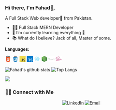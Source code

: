 ### Hi there, I'm Fahad👦,

A Full Stack Web developer🎯 from Pakistan.

- 👨‍💻 Full Stack MERN Developer
- 🌱 I’m currently learning everything 🤣
- 📚 What do I believe? Jack of all, Master of some.

**Languages:**

<code><img height="20" src="https://raw.githubusercontent.com/github/explore/80688e429a7d4ef2fca1e82350fe8e3517d3494d/topics/html/html.png"></code>
<code><img height="20" src="https://raw.githubusercontent.com/github/explore/80688e429a7d4ef2fca1e82350fe8e3517d3494d/topics/css/css.png"></code>
<code><img height="20" src="https://raw.githubusercontent.com/github/explore/80688e429a7d4ef2fca1e82350fe8e3517d3494d/topics/javascript/javascript.png"></code>
<code><img height="20" src="https://raw.githubusercontent.com/github/explore/80688e429a7d4ef2fca1e82350fe8e3517d3494d/topics/typescript/typescript.png"></code>
<code><img height="20" src="https://raw.githubusercontent.com/github/explore/80688e429a7d4ef2fca1e82350fe8e3517d3494d/topics/react/react.png"></code>
<code><img height="20" src="https://raw.githubusercontent.com/github/explore/80688e429a7d4ef2fca1e82350fe8e3517d3494d/topics/nodejs/nodejs.png"></code>
<code><img height="20" src="https://raw.githubusercontent.com/github/explore/80688e429a7d4ef2fca1e82350fe8e3517d3494d/topics/mongodb/mongodb.png"></code>
<code><img height="20" src="https://raw.githubusercontent.com/github/explore/80688e429a7d4ef2fca1e82350fe8e3517d3494d/topics/sass/sass.png"></code>

![Fahad's github stats](https://github-readme-stats.vercel.app/api?username=FahadAaly&theme=tokyonight&show_icons=true&hide=["issues"])
![Top Langs](https://github-readme-stats.vercel.app/api/top-langs/?username=FahadAaly&theme=tokyonight&layout=compact)

![](https://komarev.com/ghpvc/?username=FahadAaly)

<h3> 🤝🏻 Connect with Me </h3>

<p align="center">
<a href="https://www.linkedin.com/in/fahad-ali-885154159/"><img alt="LinkedIn" ></a>
<a href="mailto:fali13367@gmail.com"><img alt="Email"></a>
</p>
